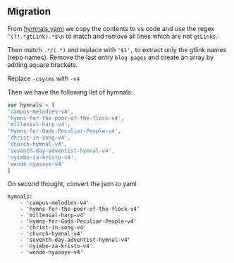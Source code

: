 ## Migration

From [hymnals.yaml](https://raw.githubusercontent.com/adventHymnals/v3/gh-pages/hymnals.yaml) we copy the contents to vs code and use the regex `^(?!.*gtLink).*$\n` to match and remove all lines which are not `gtLinks`.

Then match `.*/(.*)` and replace with   `'$1',` to extract only the gtlink names (repo names). Remove the last  entry `blog pages` and create an array by adding square brackets.

Replace `-csycms` with `-v4`

Then we have the following list of hymnals:

```js
var hymnals = [
'campus-melodies-v4',
'hymns-for-the-poor-of-the-flock-v4',
'millenial-harp-v4',
'Hymns-for-Gods-Peculiar-People-v4',
'christ-in-song-v4',
'church-hymnal-v4',
'seventh-day-adventist-hymnal-v4',
'nyimbo-za-kristo-v4',
'wende-nyasaye-v4'
]
```

On second thought, convert the json to yaml

```
hymnals:
    - 'campus-melodies-v4'
    - 'hymns-for-the-poor-of-the-flock-v4'
    - 'millenial-harp-v4'
    - 'Hymns-for-Gods-Peculiar-People-v4'
    - 'christ-in-song-v4'
    - 'church-hymnal-v4'
    - 'seventh-day-adventist-hymnal-v4'
    - 'nyimbo-za-kristo-v4'
    - 'wende-nyasaye-v4'
```
